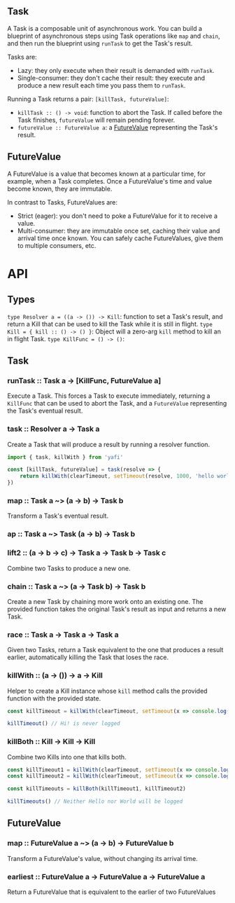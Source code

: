 ## Task

A Task is a composable unit of asynchronous work.  You can build a blueprint of asynchronous steps using Task operations like `map` and `chain`, and then run the blueprint using `runTask` to get the Task's result.

Tasks are:

- Lazy: they only execute when their result is demanded with `runTask`.
- Single-consumer: they don't cache their result: they execute and produce a new result each time you pass them to `runTask`.

Running a Task returns a pair: `[killTask, futureValue]`:

- `killTask :: () -> void`: function to abort the Task.  If called before the Task finishes, `futureValue` will remain pending forever.
- `futureValue :: FutureValue a`: a [FutureValue](#futurevalue) representing the Task's result.

## FutureValue

A FutureValue is a value that becomes known at a particular time, for example, when a Task completes.  Once a FutureValue's time and value become known, they are immutable.

In contrast to Tasks, FutureValues are:

- Strict (eager): you don't need to poke a FutureValue for it to receive a value.
- Multi-consumer: they are immutable once set, caching their value and arrival time once known.  You can safely cache FutureValues, give them to multiple consumers, etc.

# API

## Types

`type Resolver a = ((a -> ()) -> Kill`: function to set a Task's result, and return a Kill that can be used to kill the Task while it is still in flight.
`type Kill = { kill :: () -> () }`: Object will a zero-arg `kill` method to kill an in flight Task.
`type KillFunc = () -> ()`: 


## Task

### runTask :: Task a -> [KillFunc, FutureValue a]

Execute a Task.  This forces a Task to execute immediately, returning a `KillFunc` that can be used to abort the Task, and a `FutureValue` representing the Task's eventual result.

### task :: Resolver a &rarr; Task a

Create a Task that will produce a result by running a resolver function.

```js
import { task, killWith } from 'yafi'

const [killTask, futureValue] = task(resolve => {
    return killWith(clearTimeout, setTimeout(resolve, 1000, 'hello world'))
})
```

### map :: Task a ~> (a -> b) -> Task b

Transform a Task's eventual result.

### ap :: Task a ~> Task (a -> b) -> Task b

### lift2 :: (a -> b -> c) -> Task a -> Task b -> Task c

Combine two Tasks to produce a new one.

### chain :: Task a ~> (a -> Task b) -> Task b

Create a new Task by chaining more work onto an existing one.  The provided function takes the original Task's result as input and returns a new Task.

### race :: Task a -> Task a -> Task a

Given two Tasks, return a Task equivalent to the one that produces a result earlier, automatically killing the Task that loses the race.

### killWith :: (a -> ()) -> a -> Kill

Helper to create a Kill instance whose `kill` method calls the provided function with the provided state.

```js
const killTimeout = killWith(clearTimeout, setTimeout(x => console.log(x), 1000, 'Hi!'))

killTimeout() // Hi! is never logged
```

### killBoth :: Kill -> Kill -> Kill

Combine two Kills into one that kills both.

```js
const killTimeout1 = killWith(clearTimeout, setTimeout(x => console.log(x), 1000, 'Hello'))
const killTimeout2 = killWith(clearTimeout, setTimeout(x => console.log(x), 2000, 'World'))

const killTimeouts = killBoth(killTimeout1, killTimeout2)

killTimeouts() // Neither Hello nor World will be logged
```

## FutureValue

### map :: FutureValue a ~> (a -> b) -> FutureValue b

Transform a FutureValue's value, without changing its arrival time.

### earliest :: FutureValue a -> FutureValue a -> FutureValue a

Return a FutureValue that is equivalent to the earlier of two FutureValues
